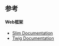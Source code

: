 ## 参考

#### Web框架
* [Slim Documentation](https://www.slimframework.com/docs/)
* [Twig Documentation](https://twig.symfony.com/doc/2.x/)